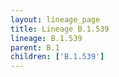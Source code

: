 ```yaml
---
layout: lineage_page
title: Lineage B.1.539
lineage: B.1.539
parent: B.1
children: ['B.1.539']
---
```

